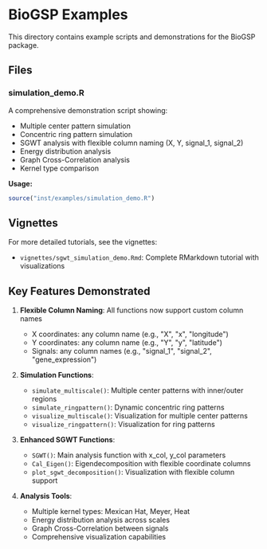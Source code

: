 # BioGSP Examples

This directory contains example scripts and demonstrations for the BioGSP package.

## Files

### simulation_demo.R
A comprehensive demonstration script showing:
- Multiple center pattern simulation
- Concentric ring pattern simulation  
- SGWT analysis with flexible column naming (X, Y, signal_1, signal_2)
- Energy distribution analysis
- Graph Cross-Correlation analysis
- Kernel type comparison

**Usage:**
```r
source("inst/examples/simulation_demo.R")
```

## Vignettes

For more detailed tutorials, see the vignettes:
- `vignettes/sgwt_simulation_demo.Rmd`: Complete RMarkdown tutorial with visualizations

## Key Features Demonstrated

1. **Flexible Column Naming**: All functions now support custom column names
   - X coordinates: any column name (e.g., "X", "x", "longitude")
   - Y coordinates: any column name (e.g., "Y", "y", "latitude") 
   - Signals: any column names (e.g., "signal_1", "signal_2", "gene_expression")

2. **Simulation Functions**:
   - `simulate_multiscale()`: Multiple center patterns with inner/outer regions
   - `simulate_ringpattern()`: Dynamic concentric ring patterns
   - `visualize_multiscale()`: Visualization for multiple center patterns
   - `visualize_ringpattern()`: Visualization for ring patterns

3. **Enhanced SGWT Functions**:
   - `SGWT()`: Main analysis function with x_col, y_col parameters
   - `Cal_Eigen()`: Eigendecomposition with flexible coordinate columns
   - `plot_sgwt_decomposition()`: Visualization with flexible column support

4. **Analysis Tools**:
   - Multiple kernel types: Mexican Hat, Meyer, Heat
   - Energy distribution analysis across scales
   - Graph Cross-Correlation between signals
   - Comprehensive visualization capabilities


